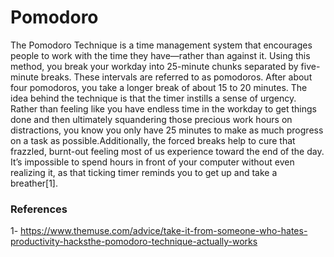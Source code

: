 # Pomodoro
The Pomodoro Technique is a time management system that encourages people to work with the time they have—rather than against it.
Using this method, you break your workday into 25-minute chunks separated by five-minute breaks. These intervals are referred to
as pomodoros. After about four pomodoros, you take a longer break of about 15 to 20 minutes.
The idea behind the technique is that the timer instills a sense of urgency. Rather than feeling like you have endless time in the
workday to get things done and then ultimately squandering those precious work hours on distractions, you know you only have 25 minutes
to make as much progress on a task as possible.Additionally, the forced breaks help to cure that frazzled, burnt-out feeling most of us
experience toward the end of the day. It’s impossible to spend hours in front of your computer without even realizing it, as that ticking
timer reminds you to get up and take a breather[1].


### References
1- https://www.themuse.com/advice/take-it-from-someone-who-hates-productivity-hacksthe-pomodoro-technique-actually-works
